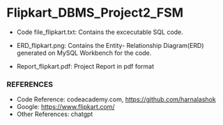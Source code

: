 # Flipkart_DBMS_Project2_FSM


- Code file_flipkart.txt: Contains the excecutable SQL code.

- ERD_flipkart.png: Contains the Entity- Relationship Diagram(ERD) generated on MySQL Workbench for the code.

- Report_flipkart.pdf: Project Report in pdf format

### REFERENCES
- Code Reference: codeacademy.com, https://github.com/harnalashok 
- Google: https://www.flipkart.com/ 
- Other References: chatgpt
